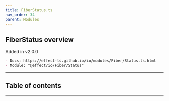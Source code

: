 ```yaml
---
title: FiberStatus.ts
nav_order: 34
parent: Modules
---
```


## FiberStatus overview

Added in v2.0.0

```md
- Docs: https://effect-ts.github.io/io/modules/Fiber/Status.ts.html
- Module: "@effect/io/Fiber/Status"
```

---

<h2 class="text-delta">Table of contents</h2>

---
